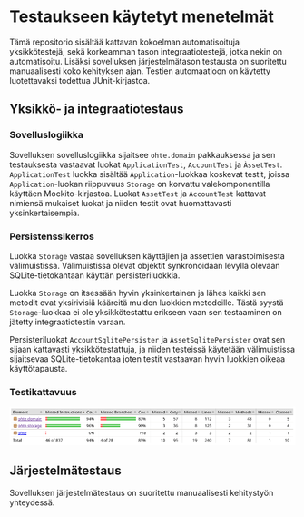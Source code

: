 # Testaukseen käytetyt menetelmät

Tämä repositorio sisältää kattavan kokoelman automatisoituja yksikkötestejä, sekä
korkeamman tason integraatiotestejä, jotka nekin on automatisoitu. Lisäksi sovelluksen
järjestelmätason testausta on suoritettu manuaalisesti koko kehityksen ajan. Testien
automaatioon on käytetty luotettavaksi todettua JUnit-kirjastoa.

## Yksikkö- ja integraatiotestaus

### Sovelluslogiikka

Sovelluksen sovelluslogiikka sijaitsee `ohte.domain` pakkauksessa ja sen testauksesta
vastaavat luokat `ApplicationTest`, `AccountTest` ja `ÀssetTest`. `ApplicationTest` luokka
sisältää `Application`-luokkaa koskevat testit, joissa `Application`-luokan riippuvuus
`Storage` on korvattu valekomponentilla käyttäen Mockito-kirjastoa. Luokat `AssetTest` ja
`AccountTest` kattavat nimiensä mukaiset luokat ja niiden testit ovat huomattavasti yksinkertaisempia.

### Persistenssikerros

Luokka `Storage` vastaa sovelluksen käyttäjien ja assettien varastoimisesta välimuistissa.
Välimuistissa olevat objektit synkronoidaan levyllä olevaan SQLite-tietokantaan käyttän
persisteriluokkia.

Luokka `Storage` on itsessään hyvin yksinkertainen ja lähes kaikki sen metodit ovat yksirivisiä
kääreitä muiden luokkien metodeille. Tästä syystä `Storage`-luokkaa ei ole yksikkötestattu erikseen
vaan sen testaaminen on jätetty integraatiotestin varaan.

Persisteriluokat `AccountSqlitePersister` ja `AssetSqlitePersister` ovat sen sijaan kattavasti
yksikkötestattuja, ja niiden testeissä käytetään välimuistissa sijaitsevaa SQLite-tietokantaa
joten testit vastaavan hyvin luokkien oikeaa käyttötapausta.

### Testikattavuus

![Testikattavuusraportti](./testcoverage.png)

## Järjestelmätestaus

Sovelluksen järjestelmätestaus on suoritettu manuaalisesti kehitystyön yhteydessä.
